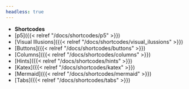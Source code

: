 ```yaml
---
headless: true
---
```


- **Shortcodes**
- [p5]({{< relref "/docs/shortcodes/p5" >}})
- [Visual Illusions]({{< relref "/docs/shortcodes/visual_ilussions" >}})
- [Buttons]({{< relref "/docs/shortcodes/buttons" >}})
- [Columns]({{< relref "/docs/shortcodes/columns" >}})
- [Hints]({{< relref "/docs/shortcodes/hints" >}})
- [Katex]({{< relref "/docs/shortcodes/katex" >}})
- [Mermaid]({{< relref "/docs/shortcodes/mermaid" >}})
- [Tabs]({{< relref "/docs/shortcodes/tabs" >}})
<br />
